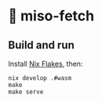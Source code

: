 # :ramen: miso-fetch

## Build and run

Install [Nix Flakes](https://nixos.wiki/wiki/Flakes), then:

```
nix develop .#wasm
make
make serve
```

